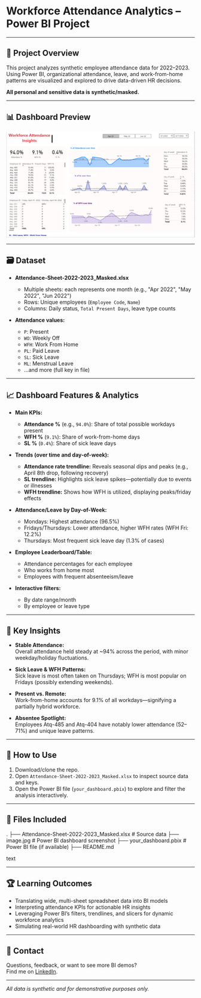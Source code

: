 # Workforce Attendance Analytics – Power BI Project

---

## 🏢 Project Overview

This project analyzes synthetic employee attendance data for 2022–2023.  
Using Power BI, organizational attendance, leave, and work-from-home patterns are visualized and explored to drive data-driven HR decisions.

**All personal and sensitive data is synthetic/masked.**

---

## 📊 Dashboard Preview

![Workforce Attendance Insights](./attendance%20pbi.png)

---

## 🗃️ Dataset

- **Attendance-Sheet-2022-2023_Masked.xlsx**
  - Multiple sheets: each represents one month (e.g., "Apr 2022", "May 2022", "Jun 2022")
  - Rows: Unique employees (`Employee Code`, `Name`)
  - Columns: Daily status, `Total Present Days`, leave type counts

- **Attendance values:**  
  - `P`: Present
  - `WO`: Weekly Off
  - `WFH`: Work From Home
  - `PL`: Paid Leave
  - `SL`: Sick Leave
  - `ML`: Menstrual Leave
  - ...and more (full key in file)

---

## 📈 Dashboard Features & Analytics

- **Main KPIs:**  
  - **Attendance %** (e.g., `94.0%`): Share of total possible workdays present
  - **WFH %** (`9.1%`): Share of work-from-home days
  - **SL %** (`0.4%`): Share of sick leave days

- **Trends (over time and day-of-week):**
  - **Attendance rate trendline:** Reveals seasonal dips and peaks (e.g., April 8th drop, following recovery)
  - **SL trendline:** Highlights sick leave spikes—potentially due to events or illnesses
  - **WFH trendline:** Shows how WFH is utilized, displaying peaks/friday effects

- **Attendance/Leave by Day-of-Week:**
  - Mondays: Highest attendance (96.5%)
  - Fridays/Thursdays: Lower attendance, higher WFH rates (WFH Fri: 12.2%)
  - Thursdays: Most frequent sick leave day (1.3% of cases)

- **Employee Leaderboard/Table:**
  - Attendance percentages for each employee
  - Who works from home most
  - Employees with frequent absenteeism/leave

- **Interactive filters:**
  - By date range/month
  - By employee or leave type

---

## 🧐 Key Insights

- **Stable Attendance:**  
  Overall attendance held steady at ~94% across the period, with minor weekday/holiday fluctuations.

- **Sick Leave & WFH Patterns:**  
  Sick leave is most often taken on Thursdays; WFH is most popular on Fridays (possibly extending weekends).

- **Present vs. Remote:**  
  Work-from-home accounts for 9.1% of all workdays—signifying a partially hybrid workforce.

- **Absentee Spotlight:**  
  Employees Atq-485 and Atq-404 have notably lower attendance (52–71%) and unique leave patterns.

---

## 🔗 How to Use

1. Download/clone the repo.
2. Open `Attendance-Sheet-2022-2023_Masked.xlsx` to inspect source data and keys.
3. Open the Power BI file (`your_dashboard.pbix`) to explore and filter the analysis interactively.

---

## 📂 Files Included

.
├── Attendance-Sheet-2022-2023_Masked.xlsx # Source data
├── image.jpg # Power BI dashboard screenshot
├── your_dashboard.pbix # Power BI file (if available)
├── README.md

text

---

## 🏆 Learning Outcomes

- Translating wide, multi-sheet spreadsheet data into BI models
- Interpreting attendance KPIs for actionable HR insights
- Leveraging Power BI’s filters, trendlines, and slicers for dynamic workforce analytics
- Simulating real-world HR dashboarding with synthetic data

---

## 📧 Contact

Questions, feedback, or want to see more BI demos?  
Find me on [LinkedIn](https://linkedin.com/in/srujanshetty).

---

*All data is synthetic and for demonstrative purposes only.*
